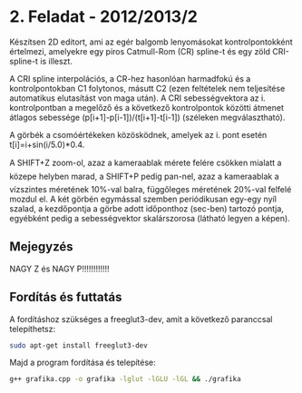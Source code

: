 # 2. Feladat - 2012/2013/2

Készítsen 2D editort, ami az egér balgomb lenyomásokat kontrolpontokként értelmezi, amelyekre egy piros Catmull-Rom (CR) spline-t és egy zöld CRI-spline-t is illeszt.

A CRI spline interpolációs, a CR-hez hasonlóan harmadfokú és a kontrolpontokban C1 folytonos, másutt C2 (ezen feltételek nem teljesítése automatikus elutasítást von maga után). A CRI sebességvektora az i. kontrolpontban a megelőző és a következő kontrolpontok közötti átmenet átlagos sebessége (p[i+1]-p[i-1])/(t[i+1]-t[i-1]) (széleken megválasztható).

A görbék a csomóértékeken közösködnek, amelyek az i. pont esetén t[i]=i+sin(i/5.0)*0.4.

A SHIFT+Z zoom-ol, azaz a kameraablak mérete felére csökken mialatt a közepe helyben marad, a SHIFT+P pedig pan-nel, azaz a kameraablak a vízszintes méretének 10%-val balra, függőleges méretének 20%-val felfelé mozdul el. A két görbén egymással szemben periódikusan egy-egy nyíl szalad, a kezdőpontja a görbe adott időponthoz (sec-ben) tartozó pontja, egyébként pedig a sebességvektor skalárszorosa (látható legyen a képen).


## Mejegyzés
NAGY Z és NAGY P!!!!!!!!!!!!


## Fordítás és futtatás

A fordításhoz szükséges a freeglut3-dev, amit a következő paranccsal telepíthetsz:

```bash
sudo apt-get install freeglut3-dev
```

Majd a program fordítása és telepítése:

``` bash
g++ grafika.cpp -o grafika -lglut -lGLU -lGL && ./grafika
```
